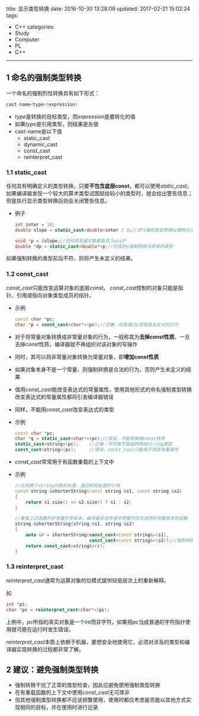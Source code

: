 title: 显示类型转换
date: 2016-10-30 13:28:09
updated: 2017-02-21 15:02:24
tags:
- C++
categories:
- Study
- Computer
- PL
- C++
---

## 1 命名的强制类型转换

一个命名的强制烈性转换具有如下形式：

```cpp
cast-name<type>(expression)
```

- *type*是转换的目标类型，而*expression*是要转化的值
- 如果*type*是引用类型，则结果是左值
- cast-name是以下值
    + static_cast
    + dynamic_cast
    + const_cast
    + reinterpret_cast

### 1.1 static_cast

任何具有明确定义的类型转换，只要**不包含底层const**，都可以使用*static_cast*。
如果编译器发现一个较大的算术类型试图赋给较小的类型时，就会给出警告信息；但是执行显示类型转换后则会关闭警告信息。

- 例子

    ```cpp
    int inter = 10;
    double slope = static_cast<double>inter / 3;//进行强制类型转换以便执行浮点数除法

    void *p = &slope;//任何非常量对象都能存入void*
    double *dp = static_cast<double*>p;//将指针p强制转换为原来的类型
    ```

如果强制转换的类型前后不符，则将产生未定义的结果。

### 1.2 const_cast

*const_cast*只能改变运算对象的底层*const*。
*const_cast*控制的对象只能是指针、引用或指向对象类型成员的指针。

- 示例

   ```cpp
   const char *pc;
   char *p = const_cast<char*>(pc);//正确，但是通过p写值是未定义的行为
   ```


- 对于将常量对象转换成非常量对象的行为，一般称其为**去掉const性质**，一旦去掉*const*性质，编译器就不再组织对该对象的写操作
- 同时，其可以将非常量对象转换为常量对象，即**增加const性质**
- 如果对象本身不是一个常量，则强制转换是合法的行为，否则产生未定义的结果
- 值用*const_cast*能改变表达式的常量属性，使用其他形式的命名强制类型转换改变表达式的常量属性都将引发编译器错误
- 同样，不能用*const_cast*改变表达式的类型

- 示例

   ```cpp
   const char *pc;
   char *q = static_cast<char*>(pc);//错误，不能转换掉const性质
   static_cast<string>(pc);    //正确：字符串字面值转换成string类型
   const_cast<string>(pc);     //错误，const_cast只能用于改变常量属性
   ```

- *const_cast*常常用于有函数重载的上下文中
- 示例

   ```cpp
   //比较两个string对象的长度，返回较短长度的引用    
   const string &shorterString(const string &s1, const string &s2)    
   {    
       return s1.size() <= s2.size() ? s1 : s2;
   }

   //重载上述函数的非常量形参版本，编译器会在传递非常量时优先选用非常量版本的函数
   string &shorterString(string &s1, string &s2)
   {
       auto &r = shorterString(const_cast<const string&>(s1),
                               const_cast<const string&>(s2));//强制转换为const
       return const_cast<string&>(r);
   }
   ```

### 1.3 reinterpret_cast

*reinterpret_cast*通常为运算对象的位模式提供较低层次上的重新解释。

如

```cpp
int *pi;
char *pc = reinterpret_cast<char*>(pi);
```

上例中，*pc*所指的真实对象是一个*int*而非字符，如果把*pc*当成普通的字符指针使用就可能在运行时发生错误。

*reinterpret_cast*本质上依赖于机器，要想安全地使用它，必须对涉及的类型和编译器实现转换的过程都非常了解。

## 2 建议：避免强制类型转换

- 强制转换干扰了正常的类型检查，因此应避免使用强制类型转换
- 在有重载函数的上下文中使用*const_cast*无可厚非
- 但其他强制类型转换都不应该频繁使用，使用时都应考虑是否能以其他方式实现相同的目标，并在使用时进行记录
